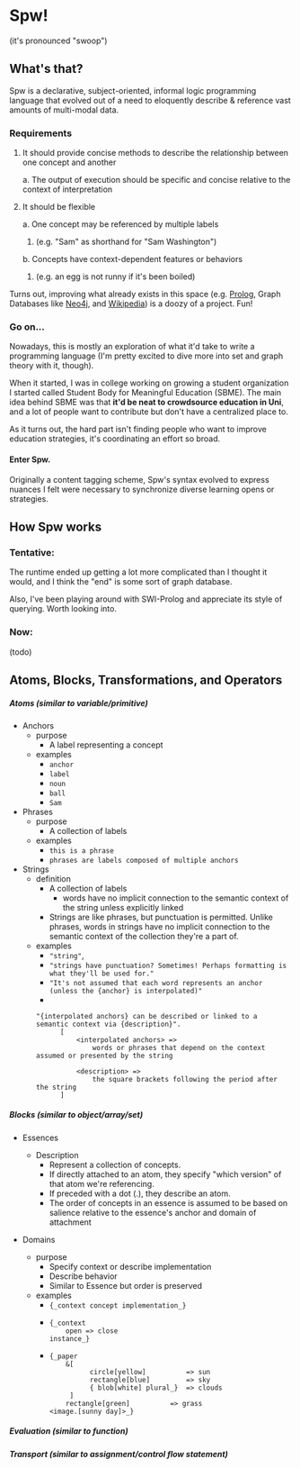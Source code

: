 # Spw!

(it's pronounced "swoop")

## What's that?

Spw is a declarative, subject-oriented, informal logic programming language that evolved out of a need to eloquently describe & reference vast amounts of multi-modal data.

### Requirements

1. It should provide concise methods to describe the relationship between one concept and another

   a. The output of execution should be specific and concise relative to the context of interpretation
2. It should be flexible

   a. One concept may be referenced by multiple labels
    1. (e.g. "Sam" as shorthand for "Sam Washington")

   b. Concepts have context-dependent features or behaviors
    1. (e.g. an egg is not runny if it's been boiled)

Turns out, improving what already exists in this space (e.g. [Prolog](https://www.swi-prolog.org/), Graph Databases like [Neo4j](https://neo4j.com/), and [Wikipedia](https://www.wikipedia.org/)) is a doozy of a project. Fun!

### Go on...

Nowadays, this is mostly an exploration of what it'd take to write a programming language (I'm pretty excited to dive more into set and graph theory with it, though).

When it started, I was in college working on growing a student organization I started called Student Body for Meaningful Education (SBME).
The main idea behind SBME was that **it'd be neat to crowdsource education in Uni**, and a lot of people want to contribute but don't have a centralized place to.

As it turns out, the hard part isn't finding people who want to improve education strategies, it's coordinating an effort so broad.

#### Enter Spw.

Originally a content tagging scheme, Spw's syntax evolved to express nuances I felt were necessary to synchronize diverse learning opens or strategies.


## How Spw works

### Tentative:
The runtime ended up getting a lot more complicated than I thought it would, and I think the "end" is some sort of graph database.

Also, I've been playing around with SWI-Prolog and appreciate its style of querying. Worth looking into.

### Now:
(todo)

## Atoms, Blocks, Transformations, and Operators

##### Atoms (similar to variable/primitive)

- Anchors
    - purpose
        - A label representing a concept
    - examples
        - `anchor`
        - `label`
        - `noun`
        - `ball`
        - `Sam`
- Phrases
    - purpose
        - A collection of labels
    - examples
        - `this is a phrase`
        - `phrases are labels composed of multiple anchors`
- Strings
    - definition
        - A collection of labels
            - words have no implicit connection to the semantic context of the string unless explicitly linked
        - Strings are like phrases, but punctuation is permitted. Unlike phrases, words in strings have no implicit connection to the semantic context of the collection they're a part of.
    - examples
        - `"string"`,
        - `"strings have punctuation? Sometimes! Perhaps formatting is what they'll be used for."`
        - `"It's not assumed that each word represents an anchor (unless the {anchor} is interpolated)"`
        -
        ```
        "{interpolated anchors} can be described or linked to a semantic context via {description}".
              [
                  <interpolated anchors> => 
                      words or phrases that depend on the context assumed or presented by the string
        
                  <description> => 
                      the square brackets following the period after the string
              ]
        ```

##### Blocks (similar to object/array/set)

- Essences
  - Description
    - Represent a collection of concepts.
    - If directly attached to an atom, they specify "which version" of that atom we're referencing. 
    - If preceded with a dot (.), they describe an atom.
    - The order of concepts in an essence is assumed to be based on salience relative to the essence's anchor and domain of attachment
    
- Domains
    - purpose
        - Specify context or describe implementation
        - Describe behavior
        - Similar to Essence but order is preserved
    - examples
        - `{_context concept implementation_}`
        - ```
          {_context
              open => close 
          instance_}
          ```
        - ```
          {_paper
              &[
                    circle[yellow]          => sun 
                    rectangle[blue]         => sky           
                    { blob[white] plural_}  => clouds
               ]
              rectangle[green]          => grass 
          <image.[sunny day]>_}
          ```
##### Evaluation (similar to function)

##### Transport (similar to assignment/control flow statement)
